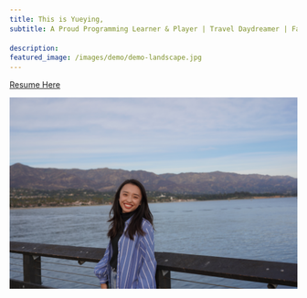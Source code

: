 ```yaml
---
title: This is Yueying,
subtitle: A Proud Programming Learner & Player | Travel Daydreamer | Fake Philosopher.

description:
featured_image: /images/demo/demo-landscape.jpg
---
```


[Resume Here](/images/about/Yueying-Fullstack.pdf)

![](/images/about/about.JPG)

<!-- <div class="gallery" data-columns="2">
	<img src="/images/about/about.JPG">
</div> -->
